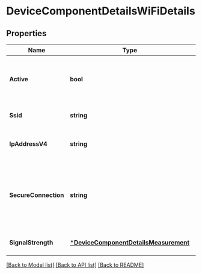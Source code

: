 # DeviceComponentDetailsWiFiDetails

## Properties
Name | Type | Description | Notes
------------ | ------------- | ------------- | -------------
**Active** | **bool** | A boolean to represent whether the WiFI interface is currently active. | [optional] [default to null]
**Ssid** | **string** | The name of the connected WIFI network. | [optional] [default to null]
**IpAddressV4** | **string** | The string representation of the device’s IPv4 address. | [optional] [default to null]
**SecureConnection** | **string** | The security protocol for a secure connection (e.g. WPA2). None provided if the connection is unsecured. | [optional] [default to null]
**SignalStrength** | [***DeviceComponentDetailsMeasurement**](DeviceComponentDetailsMeasurement.md) |  | [optional] [default to null]

[[Back to Model list]](../README.md#documentation-for-models) [[Back to API list]](../README.md#documentation-for-api-endpoints) [[Back to README]](../README.md)

